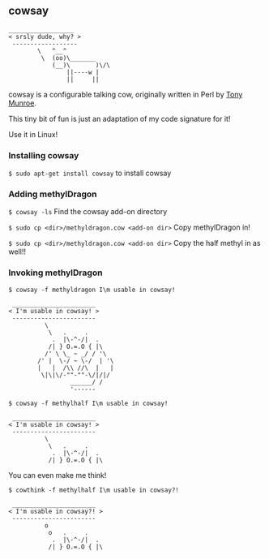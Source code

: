 ## cowsay



```
__________________
< srsly dude, why? >
 ------------------
        \   ^__^
         \  (oo)\_______
            (__)\       )\/\
                ||----w |
                ||     ||

```

cowsay is a configurable talking cow, originally written in Perl by [Tony Munroe](https://github.com/tnalpgge/rank-amateur-cowsay).

This tiny bit of fun is just an adaptation of my code signature for it!



Use it in Linux!



### Installing cowsay

`$ sudo apt-get install cowsay` to install cowsay



### Adding methylDragon

`$ cowsay -ls` Find the cowsay add-on directory

`$ sudo cp <dir>/methyldragon.cow <add-on dir>` Copy methylDragon in!

`$ sudo cp <dir>/methyldragon.cow <add-on dir>` Copy the half methyl in as well!!



### Invoking methylDragon

`$ cowsay -f methyldragon I\m usable in cowsay!`

```
 _______________________
< I'm usable in cowsay! >
 -----------------------
          \           
           \   .     .
            .  |\-^-/|  .    
           /| } O.=.O { |\  
          /' \ \_ ~ _/ / '\
        /' |  \-/ ~ \-/  | '\
        |   |  /\\ //\  |   | 
         \|\|\/-""-""-\/|/|/
                 ______/ /
                 '------ 
```

`$ cowsay -f methylhalf I\m usable in cowsay!`

```
 _______________________
< I'm usable in cowsay! >
 -----------------------
          \           
           \   .     .
            .  |\-^-/|  .    
           /| } O.=.O { |\
```

You can even make me think!

`$ cowthink -f methylhalf I\m usable in cowsay?!`

```
 _______________________
< I'm usable in cowsay?! >
 -----------------------
          o           
           o   .     .
            .  |\-^-/|  .    
           /| } O.=.O { |\
```

